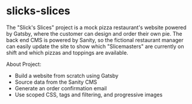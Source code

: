 # slicks-slices

The "Slick's Slices" project is a mock pizza restaurant's website powered by Gatsby, where the customer can design and order their own pie. The back end CMS is powered by Sanity, so the fictional restaurant manager can easily update the site to show which "Slicemasters" are currently on shift and which pizzas and toppings are available.

About Project:
<ul>
<li>Build a website from scratch using Gatsby</li>
<li>Source data from the Sanity CMS</li>
<li>Generate an order confirmation email</li>
<li>Use scoped CSS, tags and filtering, and progressive images</li>
</ul>
